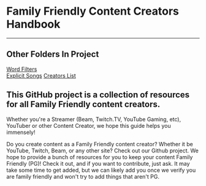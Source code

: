 # Family Friendly Content Creators Handbook
---

## Other Folders In Project
[Word Filters](http://pgcreators.kensonplays.com/Family-Friendly-Content-Creators-And-Handbook/WordFilters/)  
[Explicit Songs](http://pgcreators.kensonplays.com/Family-Friendly-Content-Creators-And-Handbook/ExplicitSongs/)
[Creators List](http://pgcreators.kensonplays.com/Family-Friendly-Content-Creators-And-Handbook/CreatorsList/)


## This GitHub project is a collection of resources for all Family Friendly content creators.
Whether you're a Streamer (Beam, Twitch.TV, YouTube Gaming, etc), YouTuber or other Content Creator, we hope this guide helps you immensely!

Do you create content as a Family Friendly content creator? Whether it be YouTube, Twitch, Beam, or any other site? Check out our Github project. We hope to provide a bunch of resources for you to keep your content Family Friendly (PG)! Check it out, and if you want to contribute, just ask. It may take some time to get added, but we can likely add you once we verify you are family friendly and won't try to add things that aren't PG.
